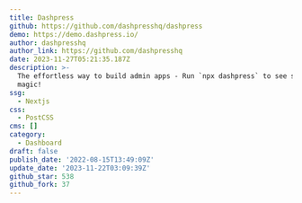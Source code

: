 ```yaml
---
title: Dashpress
github: https://github.com/dashpresshq/dashpress
demo: https://demo.dashpress.io/
author: dashpresshq
author_link: https://github.com/dashpresshq
date: 2023-11-27T05:21:35.187Z
description: >-
  The effortless way to build admin apps - Run `npx dashpress` to see some
  magic!
ssg:
  - Nextjs
css:
  - PostCSS
cms: []
category:
  - Dashboard
draft: false
publish_date: '2022-08-15T13:49:09Z'
update_date: '2023-11-22T03:09:39Z'
github_star: 538
github_fork: 37
---
```

